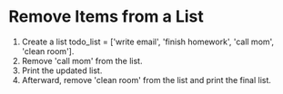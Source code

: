 # Remove Items from a List

1. Create a list todo_list = ['write email', 'finish homework', 'call mom', 'clean room'].
2. Remove 'call mom' from the list.
3. Print the updated list.
4. Afterward, remove 'clean room' from the list and print the final list.